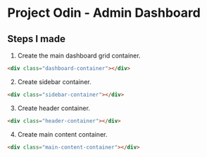 # Project Odin - Admin Dashboard

## Steps I made

1. Create the main dashboard grid container.

```html
<div class="dashboard-container"></div>
```

2. Create sidebar container.

```html
<div class="sidebar-container"></div>
```

3. Create header container.

```html
<div class="header-container"></div>
```

4. Create main content container.

```html
<div class="main-content-container"></div>
```
